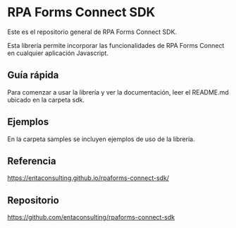 # RPA Forms Connect SDK

Este es el repositorio general de RPA Forms Connect SDK.

Esta librería permite incorporar las funcionalidades de RPA Forms Connect en cualquier aplicación Javascript.

## Guía rápida

Para comenzar a usar la librería y ver la documentación, leer el README.md ubicado en la carpeta sdk.

## Ejemplos

En la carpeta samples se incluyen ejemplos de uso de la librería.

## Referencia

<https://entaconsulting.github.io/rpaforms-connect-sdk/>

## Repositorio

<https://github.com/entaconsulting/rpaforms-connect-sdk>
